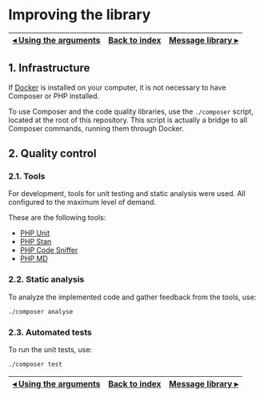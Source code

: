 # Improving the library

[◂ Using the arguments](06-using-the-arguments.md) | [Back to index](index.md) | [Message library ▸](08-message-library.md)
-- | -- | --

## 1. Infrastructure

If [Docker](https://www.docker.com/) is installed on your computer, it is not necessary to have Composer or PHP installed.

To use Composer and the code quality libraries, use the `./composer` script, located at the root of this repository. This script is actually a bridge to all Composer commands, running them through Docker.

## 2. Quality control

### 2.1. Tools

For development, tools for unit testing and static analysis were used. All configured to the maximum level of demand.

These are the following tools:

- [PHP Unit](https://phpunit.de)
- [PHP Stan](https://phpstan.org)
- [PHP Code Sniffer](https://github.com/squizlabs/PHP_CodeSniffer)
- [PHP MD](https://phpmd.org)

### 2.2. Static analysis

To analyze the implemented code and gather feedback from the tools, use:

```bash
./composer analyse
```

### 2.3. Automated tests

To run the unit tests, use:

```bash
./composer test
```

[◂ Using the arguments](06-using-the-arguments.md) | [Back to index](index.md) | [Message library ▸](08-message-library.md)
-- | -- | --
